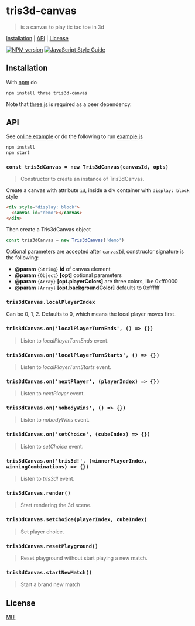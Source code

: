 # tris3d-canvas

> is a canvas to play tic tac toe in 3d

[Installation](#installation) |
[API](#api) |
[License](#license)

[![NPM version](https://badge.fury.io/js/tris3d-canvas.svg)](http://badge.fury.io/js/tris3d-canvas)
[![JavaScript Style Guide](https://img.shields.io/badge/code_style-standard-brightgreen.svg)](https://standardjs.com)

## Installation

With [npm] do

```bash
npm install three tris3d-canvas
```

Note that [three.js](https://threejs.org/) is required as a peer dependency.

## API

See [online example][online_example] or do the following to run [example.js][example_js]

```bash
npm install
npm start
```

### `const tris3dCanvas = new Tris3dCanvas(canvasId, opts)`

> Constructor to create an instance of Tris3dCanvas.

Create a canvas with attribute `id`, inside a div container with `display: block` style

```html
<div style="display: block">
  <canvas id="demo"></canvas>
</div>
```

Then create a Tris3dCanvas object

```javascript
const tris3dCanvas = new Tris3dCanvas('demo')
```

Optional parameters are accepted after `canvasId`, constructor signature
is the following:

* **@param** `{String}` **id** of canvas element
* **@param** `{Object}` **[opt]** optional parameters
* **@param** `{Array}` **[opt.playerColors]** are three colors, like 0xff0000
* **@param** `{Array}` **[opt.backgroundColor]** defaults to 0xffffff

### `tris3dCanvas.localPlayerIndex`

Can be 0, 1, 2. Defaults to 0, which means the local player moves first.

### `tris3dCanvas.on('localPlayerTurnEnds', () => {})`

> Listen to *localPlayerTurnEnds* event.

### `tris3dCanvas.on('localPlayerTurnStarts', () => {})`

> Listen to *localPlayerTurnStarts* event.

### `tris3dCanvas.on('nextPlayer', (playerIndex) => {})`

> Listen to *nextPlayer* event.

### `tris3dCanvas.on('nobodyWins', () => {})`

> Listen to *nobodyWins* event.

### `tris3dCanvas.on('setChoice', (cubeIndex) => {})`

> Listen to *setChoice* event.

### `tris3dCanvas.on('tris3d!', (winnerPlayerIndex, winningCombinations) => {})`

> Listen to *tris3d!* event.

### `tris3dCanvas.render()`

> Start rendering the 3d scene.

### `tris3dCanvas.setChoice(playerIndex, cubeIndex)`

> Set player choice.

### `tris3dCanvas.resetPlayground()`

> Reset playground without start playing a new match.

### `tris3dCanvas.startNewMatch()`

> Start a brand new match

## License

[MIT](http://g14n.info/mit-license)

[example_js]: https://github.com/fibo/tris3d-canvas/blob/master/example.js
[npm]: https://npmjs.org/
[online_example]: http://g14n.info/tris3d-canvas/example
